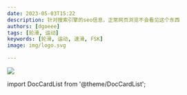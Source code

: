 ```yaml
---
date: 2023-05-03T15:22
description: 针对搜索引擎的seo信息，正常网页浏览不会看见这个东西
authors: [dgoeee]
tags: [轮滑, 运动]
keywords: [轮滑, 运动, 速滑, FSK]
image: img/logo.svg

---
```


![](https://oss-cdn-main.draft.art/aiDraw/predict/output_hd/uGuyMdDgsG9zBTR2fZ6ZOR6Kba7UkvVg-0.jpg)

import DocCardList from '@theme/DocCardList';

<DocCardList />

